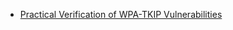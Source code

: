
* [Practical Verification of WPA-TKIP Vulnerabilities](https://lirias.kuleuven.be/bitstream/123456789/401042/1/wpatkip.pdf)
